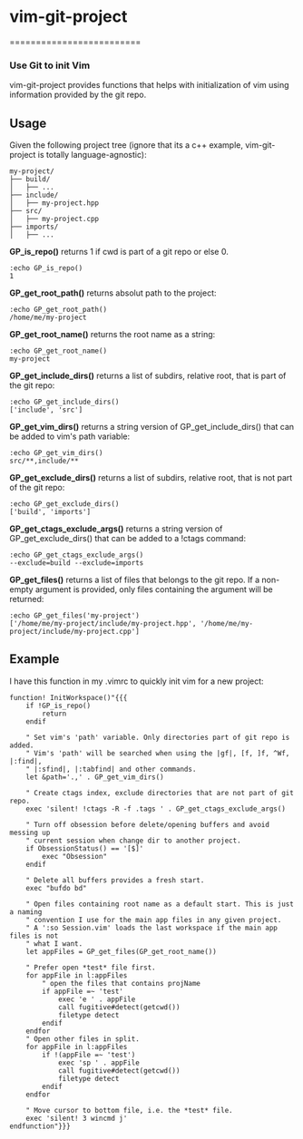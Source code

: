 # vim-git-project
=========================
### Use Git to init Vim ###

vim-git-project provides functions that helps with initialization of
vim using information provided by the git repo.

## Usage
Given the following project tree (ignore that its a c++ example,
vim-git-project is totally language-agnostic):
```
my-project/
├── build/
│   ├── ...
├── include/
│   ├── my-project.hpp
├── src/
│   ├── my-project.cpp
├── imports/
│   ├── ...

```

**GP_is_repo()** returns 1 if cwd is part of a git repo or else 0.
```
:echo GP_is_repo()
1
```

**GP_get_root_path()** returns absolut path to the project:
```
:echo GP_get_root_path()
/home/me/my-project
```

**GP_get_root_name()** returns the root name as a string:
```
:echo GP_get_root_name()
my-project
```

**GP_get_include_dirs()** returns a list of subdirs, relative root, that is
part of the git repo:
```
:echo GP_get_include_dirs()
['include', 'src'] 
```

**GP_get_vim_dirs()** returns a string version of GP_get_include_dirs() that
can be added to vim's path variable:
```
:echo GP_get_vim_dirs()
src/**,include/**
```

**GP_get_exclude_dirs()** returns a list of subdirs, relative root, that is not
part of the git repo:
```
:echo GP_get_exclude_dirs()
['build', 'imports'] 
```

**GP_get_ctags_exclude_args()** returns a string version of
GP_get_exclude_dirs() that can be added to a !ctags command:
```
:echo GP_get_ctags_exclude_args()
--exclude=build --exclude=imports
```

**GP_get_files()** returns a list of files that belongs to the git repo. If
a non-empty argument is provided, only files containing the argument will be
returned:
```
:echo GP_get_files('my-project')
['/home/me/my-project/include/my-project.hpp', '/home/me/my-project/include/my-project.cpp'] 
```

## Example
I have this function in my .vimrc to quickly init vim for a new project:

```
function! InitWorkspace()"{{{
    if !GP_is_repo()
        return
    endif

    " Set vim's 'path' variable. Only directories part of git repo is added.
    " Vim's 'path' will be searched when using the |gf|, [f, ]f, ^Wf, |:find|,
    " |:sfind|, |:tabfind| and other commands.
    let &path='.,' . GP_get_vim_dirs()

    " Create ctags index, exclude directories that are not part of git repo.
    exec 'silent! !ctags -R -f .tags ' . GP_get_ctags_exclude_args()

    " Turn off obsession before delete/opening buffers and avoid messing up
    " current session when change dir to another project.
    if ObsessionStatus() == '[$]'
        exec "Obsession"
    endif

    " Delete all buffers provides a fresh start.
    exec "bufdo bd"

    " Open files containing root name as a default start. This is just a naming
    " convention I use for the main app files in any given project.
    " A ':so Session.vim' loads the last workspace if the main app files is not
    " what I want.
    let appFiles = GP_get_files(GP_get_root_name())

    " Prefer open *test* file first.
    for appFile in l:appFiles
        " open the files that contains projName
        if appFile =~ 'test'
            exec 'e ' . appFile
            call fugitive#detect(getcwd())
            filetype detect
        endif
    endfor
    " Open other files in split.
    for appFile in l:appFiles
        if !(appFile =~ 'test')
            exec 'sp ' . appFile
            call fugitive#detect(getcwd())
            filetype detect
        endif
    endfor

    " Move cursor to bottom file, i.e. the *test* file.
    exec 'silent! 3 wincmd j'
endfunction"}}}
```
